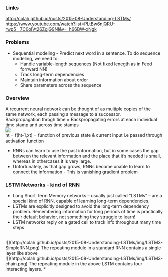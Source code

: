 ### Links
http://colah.github.io/posts/2015-08-Understanding-LSTMs/ <br/>
https://www.youtube.com/watch?list=PLtBw6njQRU-rwp5__7C0oIVt26ZgjG9NI&v=_h66BW-xNgk <br/> 


### Problems
* Sequential modeling - Predict next word in a sentence. To do sequence modeling, we need to:
  * Handle variable-length sequences (Not fixed lenegth as in Feed forrward NN)
  * Track long-term dependencies
  * Maintain information about order
  * Share parameters across the sequence


### Overview
A recurrent neural network can be thought of as multiple copies of the same network, each passing a message to a successor. <br/> Backpropagation throgh time = Backpropagating errors at each individual time stamp and across time stamps <br/>
![](http://colah.github.io/posts/2015-08-Understanding-LSTMs/img/RNN-unrolled.png) <br/>
ht = f(ht-1,xt) = function of previous state & current input i.e passed through activation function <br/>
* RNNs can learn to use the past information, but in some cases the gap between the relevant information and the place that it’s needed is small, whereas in othercases it is very large.
* Unfortunately, as that gap grows, RNNs become unable to learn to connect the information - This is vanishing gradient problem

### LSTM Networks - kind of RNN
* Long Short Term Memory networks – usually just called “LSTMs” – are a special kind of RNN, capable of learning long-term dependencies.
* LSTMs are explicitly designed to avoid the long-term dependency problem. Remembering information for long periods of time is practically their default behavior, not something they struggle to learn!
* LSTM networks reply on a gated cell to track info throughout many time steps
<br/>
![](http://colah.github.io/posts/2015-08-Understanding-LSTMs/img/LSTM3-SimpleRNN.png)
The repeating module in a standard RNN contains a single layer like above
<br/>
![](http://colah.github.io/posts/2015-08-Understanding-LSTMs/img/LSTM3-chain.png)
The repeating module in the above LSTM contains four interacting layers.
* 









